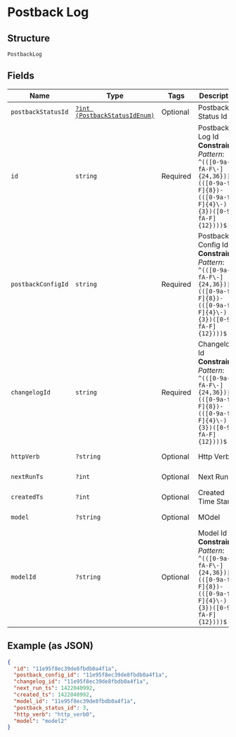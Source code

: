 
# Postback Log

## Structure

`PostbackLog`

## Fields

| Name | Type | Tags | Description | Getter | Setter |
|  --- | --- | --- | --- | --- | --- |
| `postbackStatusId` | [`?int (PostbackStatusIdEnum)`](../../doc/models/postback-status-id-enum.md) | Optional | Postback Status Id | getPostbackStatusId(): ?int | setPostbackStatusId(?int postbackStatusId): void |
| `id` | `string` | Required | Postback Log Id<br>**Constraints**: *Pattern*: `^(([0-9a-fA-F\-]{24,36})\|(([0-9a-fA-F]{8})-(([0-9a-fA-F]{4}\-){3})([0-9a-fA-F]{12})))$` | getId(): string | setId(string id): void |
| `postbackConfigId` | `string` | Required | Postback Config Id<br>**Constraints**: *Pattern*: `^(([0-9a-fA-F\-]{24,36})\|(([0-9a-fA-F]{8})-(([0-9a-fA-F]{4}\-){3})([0-9a-fA-F]{12})))$` | getPostbackConfigId(): string | setPostbackConfigId(string postbackConfigId): void |
| `changelogId` | `string` | Required | Changelog Id<br>**Constraints**: *Pattern*: `^(([0-9a-fA-F\-]{24,36})\|(([0-9a-fA-F]{8})-(([0-9a-fA-F]{4}\-){3})([0-9a-fA-F]{12})))$` | getChangelogId(): string | setChangelogId(string changelogId): void |
| `httpVerb` | `?string` | Optional | Http Verb | getHttpVerb(): ?string | setHttpVerb(?string httpVerb): void |
| `nextRunTs` | `?int` | Optional | Next Run | getNextRunTs(): ?int | setNextRunTs(?int nextRunTs): void |
| `createdTs` | `?int` | Optional | Created Time Stamp | getCreatedTs(): ?int | setCreatedTs(?int createdTs): void |
| `model` | `?string` | Optional | MOdel | getModel(): ?string | setModel(?string model): void |
| `modelId` | `?string` | Optional | Model Id<br>**Constraints**: *Pattern*: `^(([0-9a-fA-F\-]{24,36})\|(([0-9a-fA-F]{8})-(([0-9a-fA-F]{4}\-){3})([0-9a-fA-F]{12})))$` | getModelId(): ?string | setModelId(?string modelId): void |

## Example (as JSON)

```json
{
  "id": "11e95f8ec39de8fbdb0a4f1a",
  "postback_config_id": "11e95f8ec39de8fbdb0a4f1a",
  "changelog_id": "11e95f8ec39de8fbdb0a4f1a",
  "next_run_ts": 1422040992,
  "created_ts": 1422040992,
  "model_id": "11e95f8ec39de8fbdb0a4f1a",
  "postback_status_id": 3,
  "http_verb": "http_verb0",
  "model": "model2"
}
```

